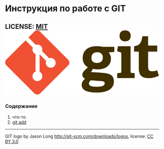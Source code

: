 # Инструкция по работе с GIT

LICENSE: [MIT](./license.md)
![git logo](./assets/git-logo.png)
---

### Содержание
1. что-то
2. [git add](./add.md)


---

GIT logo by Jason Long http://git-scm.com/downloads/logos, license: [CC BY 3.0](https://creativecommons.org/licenses/by/3.0/)